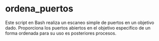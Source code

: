 # ordena_puertos
Este script en Bash realiza un escaneo simple de puertos en un objetivo dado. Proporciona los puertos abiertos en el objetivo especifico de un forma ordenada para su uso es posteriores procesos.
